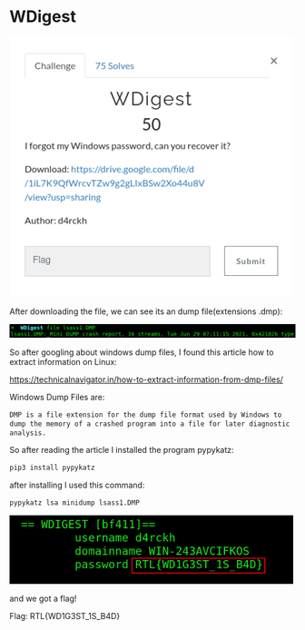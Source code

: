 # WDigest

<img src="Images/challenge.png" width="500" >

After downloading the file, we can see its an dump file(extensions .dmp):

<img src="Images/file.png" width="800" >

So after googling about windows dump files, I found this article how to extract information on Linux:

https://technicalnavigator.in/how-to-extract-information-from-dmp-files/

Windows Dump Files are:

```
DMP is a file extension for the dump file format used by Windows to dump the memory of a crashed program into a file for later diagnostic analysis.
```

So after reading the article I installed the program pypykatz:

```bash
pip3 install pypykatz
```

after installing I used this command:

```bash
pypykatz lsa minidump lsass1.DMP
```
<img src="Images/flag.png" width="500" >

and we got a flag!

Flag: RTL{WD1G3ST_1S_B4D}
